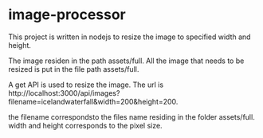 # image-processor

This project is written in nodejs to resize the image to specified width and height.

 The image residen in the path assets/full. All the image that needs to be resized is put in the file path assets/full.
 
 A get API is used to resize the image. The url is http://localhost:3000/api/images?filename=icelandwaterfall&width=200&height=200.
 
 the filename correspondsto the files name residing in the folder assets/full. width and height corresponds to the pixel size.




